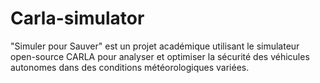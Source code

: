 # Carla-simulator
"Simuler pour Sauver" est un projet académique utilisant le simulateur open-source CARLA pour analyser et optimiser la sécurité des véhicules autonomes dans des conditions météorologiques variées.
